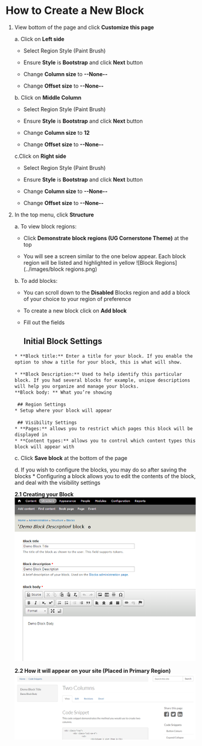 # How to Create a New Block
1. View bottom of the page and click **Customize this page**

    a. Click on **Left side**

      * Select Region Style (Paint Brush)

      * Ensure **Style** is **Bootstrap** and click **Next** button

      * Change **Column size** to **--None--**

      * Change **Offset size** to **--None--**
    
    b. Click on **Middle Column**

      * Select Region Style (Paint Brush)

      * Ensure **Style** is **Bootstrap** and click **Next** button

      * Change **Column size** to **12**

      * Change **Offset size** to **--None--**
        
    c.Click on **Right side**

      * Select Region Style (Paint Brush)

      * Ensure **Style** is **Bootstrap** and click **Next** button

      * Change **Column size** to **--None--**

      * Change **Offset size** to **--None--**

2. In the top menu, click **Structure**

    a. To view block regions:

      * Click **Demonstrate block regions (UG Cornerstone Theme)** at the top

      * You will see a screen similar to the one below appear. Each block region will be listed and highlighted in yellow
        ![Block Regions](../images/block regions.png)

    b. To add blocks:
    
      * You can scroll down to the **Disabled** Blocks region and add a block of your choice to your region of preference
    
      * To create a new block click on **Add block**
    
      * Fill out the fields

        ## Initial Block Settings
       * **Block title:** Enter a title for your block. If you enable the option to show a title for your block, this is what will show.
      
       * **Block Description:** Used to help identify this particular block. If you had several blocks for example, unique descriptions will help you organize and manage your blocks.
       **Block body: ** What you’re showing

        ## Region Settings  
       * Setup where your block will appear

        ## Visibility Settings
       * **Pages:** allows you to restrict which pages this block will be displayed in      
       * **Content types:** allows you to control which content types this block will appear with

    c. Click **Save block** at the bottom of the page

    d. If you wish to configure the blocks, you may do so after saving the blocks
        * Configuring a block allows you to edit the contents of the block, and deal with the visibility settings
      
    **2.1 Creating your Block**
    ![Demo block being created](../images/createBlock.PNG)
    
    **2.2 How it will appear on your site (Placed in Primary Region)**
    ![Demo block being created](../images/blockAppearance.PNG)
